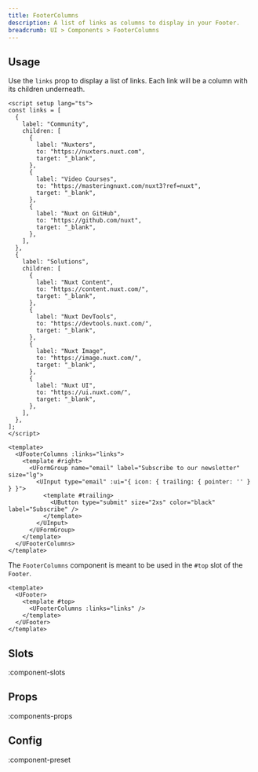 ```yaml
---
title: FooterColumns
description: A list of links as columns to display in your Footer.
breadcrumb: UI > Components > FooterColumns
---
```


## Usage

Use the `links` prop to display a list of links. Each link will be a column with its children underneath.

```vue [footer.vue]
<script setup lang="ts">
const links = [
  {
    label: "Community",
    children: [
      {
        label: "Nuxters",
        to: "https://nuxters.nuxt.com",
        target: "_blank",
      },
      {
        label: "Video Courses",
        to: "https://masteringnuxt.com/nuxt3?ref=nuxt",
        target: "_blank",
      },
      {
        label: "Nuxt on GitHub",
        to: "https://github.com/nuxt",
        target: "_blank",
      },
    ],
  },
  {
    label: "Solutions",
    children: [
      {
        label: "Nuxt Content",
        to: "https://content.nuxt.com/",
        target: "_blank",
      },
      {
        label: "Nuxt DevTools",
        to: "https://devtools.nuxt.com/",
        target: "_blank",
      },
      {
        label: "Nuxt Image",
        to: "https://image.nuxt.com/",
        target: "_blank",
      },
      {
        label: "Nuxt UI",
        to: "https://ui.nuxt.com/",
        target: "_blank",
      },
    ],
  },
];
</script>

<template>
  <UFooterColumns :links="links">
    <template #right>
      <UFormGroup name="email" label="Subscribe to our newsletter" size="lg">
        <UInput type="email" :ui="{ icon: { trailing: { pointer: '' } } }">
          <template #trailing>
            <UButton type="submit" size="2xs" color="black" label="Subscribe" />
          </template>
        </UInput>
      </UFormGroup>
    </template>
  </UFooterColumns>
</template>
```

The `FooterColumns` component is meant to be used in the `#top` slot of the `Footer`.

```vue [AppFooter.vue]
<template>
  <UFooter>
    <template #top>
      <UFooterColumns :links="links" />
    </template>
  </UFooter>
</template>
```

## Slots

:component-slots

## Props

:components-props

## Config

:component-preset
